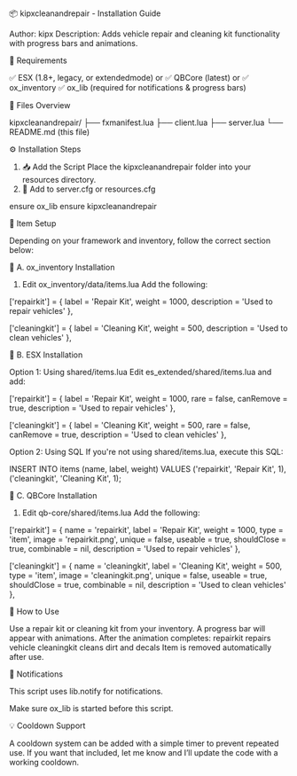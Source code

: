 📦 kipxcleanandrepair - Installation Guide

Author: kipx
Description: Adds vehicle repair and cleaning kit functionality with progress bars and animations.

🔁 Requirements

✅ ESX (1.8+, legacy, or extendedmode) or
✅ QBCore (latest) or
✅ ox_inventory
✅ ox_lib (required for notifications & progress bars)

📁 Files Overview

kipxcleanandrepair/
├── fxmanifest.lua
├── client.lua
├── server.lua
└── README.md (this file)

⚙️ Installation Steps

1. 📥 Add the Script
Place the kipxcleanandrepair folder into your resources directory.
2. 🧩 Add to server.cfg or resources.cfg

ensure ox_lib
ensure kipxcleanandrepair

📌 Item Setup

Depending on your framework and inventory, follow the correct section below:

🧰 A. ox_inventory Installation

1. Edit ox_inventory/data/items.lua
Add the following:


['repairkit'] = {
    label = 'Repair Kit',
    weight = 1000,
    description = 'Used to repair vehicles'
},

['cleaningkit'] = {
    label = 'Cleaning Kit',
    weight = 500,
    description = 'Used to clean vehicles'
},

🧰 B. ESX Installation

Option 1: Using shared/items.lua
Edit es_extended/shared/items.lua and add:

['repairkit'] = {
    label = 'Repair Kit',
    weight = 1000,
    rare = false,
    canRemove = true,
    description = 'Used to repair vehicles'
},

['cleaningkit'] = {
    label = 'Cleaning Kit',
    weight = 500,
    rare = false,
    canRemove = true,
    description = 'Used to clean vehicles'
},

Option 2: Using SQL
If you're not using shared/items.lua, execute this SQL:

INSERT INTO items (name, label, weight) VALUES
('repairkit', 'Repair Kit', 1),
('cleaningkit', 'Cleaning Kit', 1);

🧰 C. QBCore Installation

1. Edit qb-core/shared/items.lua
Add the following:

['repairkit'] = {
    name = 'repairkit',
    label = 'Repair Kit',
    weight = 1000,
    type = 'item',
    image = 'repairkit.png',
    unique = false,
    useable = true,
    shouldClose = true,
    combinable = nil,
    description = 'Used to repair vehicles'
},

['cleaningkit'] = {
    name = 'cleaningkit',
    label = 'Cleaning Kit',
    weight = 500,
    type = 'item',
    image = 'cleaningkit.png',
    unique = false,
    useable = true,
    shouldClose = true,
    combinable = nil,
    description = 'Used to clean vehicles'
},

🔄 How to Use

Use a repair kit or cleaning kit from your inventory.
A progress bar will appear with animations.
After the animation completes:
repairkit repairs vehicle
cleaningkit cleans dirt and decals
Item is removed automatically after use.

🔔 Notifications

This script uses lib.notify for notifications.

Make sure ox_lib is started before this script.

💡 Cooldown Support

A cooldown system can be added with a simple timer to prevent repeated use. If you want that included, 
let me know and I’ll update the code with a working cooldown.

